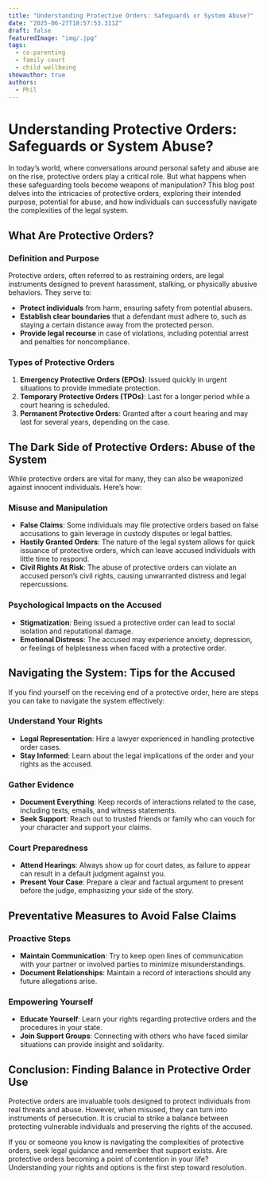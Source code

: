 ```yaml
---
title: "Understanding Protective Orders: Safeguards or System Abuse?"
date: "2025-06-27T18:57:53.311Z"
draft: false
featuredImage: "img/.jpg"
tags:
  - co-parenting
  - family court
  - child wellbeing
showauthor: true
authors:
  - Phil
---
```


# Understanding Protective Orders: Safeguards or System Abuse?

In today’s world, where conversations around personal safety and abuse are on the rise, protective orders play a critical role. But what happens when these safeguarding tools become weapons of manipulation? This blog post delves into the intricacies of protective orders, exploring their intended purpose, potential for abuse, and how individuals can successfully navigate the complexities of the legal system.

## What Are Protective Orders?

### Definition and Purpose

Protective orders, often referred to as restraining orders, are legal instruments designed to prevent harassment, stalking, or physically abusive behaviors. They serve to:

- **Protect individuals** from harm, ensuring safety from potential abusers.
- **Establish clear boundaries** that a defendant must adhere to, such as staying a certain distance away from the protected person.
- **Provide legal recourse** in case of violations, including potential arrest and penalties for noncompliance.

### Types of Protective Orders

1. **Emergency Protective Orders (EPOs)**: Issued quickly in urgent situations to provide immediate protection.
2. **Temporary Protective Orders (TPOs)**: Last for a longer period while a court hearing is scheduled.
3. **Permanent Protective Orders**: Granted after a court hearing and may last for several years, depending on the case.

## The Dark Side of Protective Orders: Abuse of the System

While protective orders are vital for many, they can also be weaponized against innocent individuals. Here’s how:

### Misuse and Manipulation

- **False Claims**: Some individuals may file protective orders based on false accusations to gain leverage in custody disputes or legal battles.
- **Hastily Granted Orders**: The nature of the legal system allows for quick issuance of protective orders, which can leave accused individuals with little time to respond.
- **Civil Rights At Risk**: The abuse of protective orders can violate an accused person’s civil rights, causing unwarranted distress and legal repercussions.

### Psychological Impacts on the Accused

- **Stigmatization**: Being issued a protective order can lead to social isolation and reputational damage.
- **Emotional Distress**: The accused may experience anxiety, depression, or feelings of helplessness when faced with a protective order.

## Navigating the System: Tips for the Accused

If you find yourself on the receiving end of a protective order, here are steps you can take to navigate the system effectively:

### Understand Your Rights

- **Legal Representation**: Hire a lawyer experienced in handling protective order cases.
- **Stay Informed**: Learn about the legal implications of the order and your rights as the accused.

### Gather Evidence 

- **Document Everything**: Keep records of interactions related to the case, including texts, emails, and witness statements.
- **Seek Support**: Reach out to trusted friends or family who can vouch for your character and support your claims.

### Court Preparedness

- **Attend Hearings**: Always show up for court dates, as failure to appear can result in a default judgment against you.
- **Present Your Case**: Prepare a clear and factual argument to present before the judge, emphasizing your side of the story.

## Preventative Measures to Avoid False Claims

### Proactive Steps

- **Maintain Communication**: Try to keep open lines of communication with your partner or involved parties to minimize misunderstandings.
- **Document Relationships**: Maintain a record of interactions should any future allegations arise.

### Empowering Yourself

- **Educate Yourself**: Learn your rights regarding protective orders and the procedures in your state.
- **Join Support Groups**: Connecting with others who have faced similar situations can provide insight and solidarity.

## Conclusion: Finding Balance in Protective Order Use

Protective orders are invaluable tools designed to protect individuals from real threats and abuse. However, when misused, they can turn into instruments of persecution. It is crucial to strike a balance between protecting vulnerable individuals and preserving the rights of the accused. 

If you or someone you know is navigating the complexities of protective orders, seek legal guidance and remember that support exists. Are protective orders becoming a point of contention in your life? Understanding your rights and options is the first step toward resolution.

